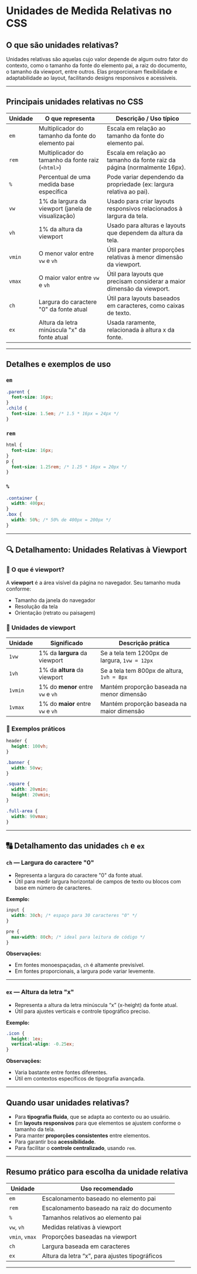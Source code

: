 
# Unidades de Medida Relativas no CSS

## O que são unidades relativas?

Unidades relativas são aquelas cujo valor depende de algum outro fator do contexto, como o tamanho da fonte do elemento pai, a raiz do documento, o tamanho da viewport, entre outros. Elas proporcionam flexibilidade e adaptabilidade ao layout, facilitando designs responsivos e acessíveis.

---

## Principais unidades relativas no CSS

| Unidade  | O que representa                                      | Descrição / Uso típico                                                  |
|----------|------------------------------------------------------|------------------------------------------------------------------------|
| `em`     | Multiplicador do tamanho da fonte do elemento pai    | Escala em relação ao tamanho da fonte do elemento pai.                 |
| `rem`    | Multiplicador do tamanho da fonte raiz (`<html>`)    | Escala em relação ao tamanho da fonte raiz da página (normalmente 16px).|
| `%`      | Percentual de uma medida base específica              | Pode variar dependendo da propriedade (ex: largura relativa ao pai).   |
| `vw`     | 1% da largura da viewport (janela de visualização)    | Usado para criar layouts responsivos relacionados à largura da tela.   |
| `vh`     | 1% da altura da viewport                               | Usado para alturas e layouts que dependem da altura da tela.           |
| `vmin`   | O menor valor entre `vw` e `vh`                        | Útil para manter proporções relativas à menor dimensão da viewport.    |
| `vmax`   | O maior valor entre `vw` e `vh`                        | Útil para layouts que precisam considerar a maior dimensão da viewport.|
| `ch`     | Largura do caractere "0" da fonte atual                | Útil para layouts baseados em caracteres, como caixas de texto.        |
| `ex`     | Altura da letra minúscula "x" da fonte atual           | Usada raramente, relacionada à altura x da fonte.                       |

---

## Detalhes e exemplos de uso

### `em`

```css
.parent {
  font-size: 16px;
}
.child {
  font-size: 1.5em; /* 1.5 * 16px = 24px */
}
```

### `rem`

```css
html {
  font-size: 16px;
}
p {
  font-size: 1.25rem; /* 1.25 * 16px = 20px */
}
```

### `%`

```css
.container {
  width: 400px;
}
.box {
  width: 50%; /* 50% de 400px = 200px */
}
```

---

## 🔍 Detalhamento: Unidades Relativas à Viewport

### 📐 O que é viewport?

A **viewport** é a área visível da página no navegador. Seu tamanho muda conforme:

- Tamanho da janela do navegador
- Resolução da tela
- Orientação (retrato ou paisagem)

### 🧮 Unidades de viewport

| Unidade | Significado                          | Descrição prática                              |
|---------|--------------------------------------|------------------------------------------------|
| `1vw`   | 1% da **largura** da viewport        | Se a tela tem 1200px de largura, `1vw = 12px`  |
| `1vh`   | 1% da **altura** da viewport         | Se a tela tem 800px de altura, `1vh = 8px`     |
| `1vmin` | 1% do **menor** entre `vw` e `vh`    | Mantém proporção baseada na menor dimensão     |
| `1vmax` | 1% do **maior** entre `vw` e `vh`    | Mantém proporção baseada na maior dimensão     |

### 📌 Exemplos práticos

```css
header {
  height: 100vh;
}

.banner {
  width: 50vw;
}

.square {
  width: 20vmin;
  height: 20vmin;
}

.full-area {
  width: 90vmax;
}
```

---

## 🔠 Detalhamento das unidades `ch` e `ex`

### `ch` — Largura do caractere "0"

- Representa a largura do caractere "0" da fonte atual.
- Útil para medir largura horizontal de campos de texto ou blocos com base em número de caracteres.

**Exemplo:**

```css
input {
  width: 30ch; /* espaço para 30 caracteres "0" */
}

pre {
  max-width: 80ch; /* ideal para leitura de código */
}
```

**Observações:**

- Em fontes monoespaçadas, `ch` é altamente previsível.
- Em fontes proporcionais, a largura pode variar levemente.

---

### `ex` — Altura da letra "x"

- Representa a altura da letra minúscula “x” (x-height) da fonte atual.
- Útil para ajustes verticais e controle tipográfico preciso.

**Exemplo:**

```css
.icon {
  height: 1ex;
  vertical-align: -0.25ex;
}
```

**Observações:**

- Varia bastante entre fontes diferentes.
- Útil em contextos específicos de tipografia avançada.

---

## Quando usar unidades relativas?

- Para **tipografia fluida**, que se adapta ao contexto ou ao usuário.
- Em **layouts responsivos** para que elementos se ajustem conforme o tamanho da tela.
- Para manter **proporções consistentes** entre elementos.
- Para garantir boa **acessibilidade**.
- Para facilitar o **controle centralizado**, usando `rem`.

---

## Resumo prático para escolha da unidade relativa

| Unidade | Uso recomendado                               |
|---------|----------------------------------------------|
| `em`    | Escalonamento baseado no elemento pai        |
| `rem`   | Escalonamento baseado na raiz do documento   |
| `%`     | Tamanhos relativos ao elemento pai           |
| `vw`, `vh` | Medidas relativas à viewport               |
| `vmin`, `vmax` | Proporções baseadas na viewport       |
| `ch`    | Largura baseada em caracteres                |
| `ex`    | Altura da letra “x”, para ajustes tipográficos |

---
